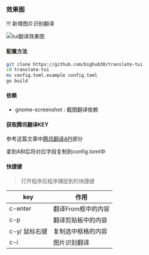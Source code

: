### 效果图

!!! 新增图片识别翻译

![tui翻译效果图](https://s1.ax1x.com/2023/08/06/pPAYaWj.png)

#### 配置方法

```sh
git clone https://github.com/bighu630/translate-tui
cd translate-tui
mv config.toml.example config.toml
go build
```

#### 依赖

- gnome-screenshot : 截图翻译依赖

#### 获取腾讯翻译KEY

参考这篇文章中[腾讯翻译API](https://blog.csdn.net/weixin_44253490/article/details/126365385)部分

拿到ABI后将对应字段复制到config.toml中

#### 快捷键

> 打开程序后程序捕捉到的快捷键

| key           | 作用               |
| ------------- | ------------------ |
| c-enter       | 翻译From框中的内容 |
| c-p           | 翻译剪贴板中的内容 |
| c-y/ 鼠标右键 | 复制选中框格的内容 |
| c-i           | 图片识别翻译       |
